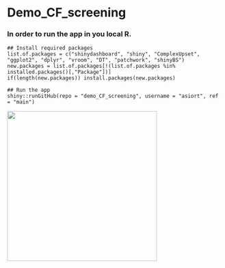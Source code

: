 # Demo_CF_screening

### In order to run the app in you local R. 

```
## Install required packages
list.of.packages = c("shinydashboard", "shiny", "ComplexUpset", "ggplot2", "dplyr", "vroom", "DT", "patchwork", "shinyBS")
new.packages = list.of.packages[!(list.of.packages %in% installed.packages()[,"Package"])]
if(length(new.packages)) install.packages(new.packages)

## Run the app
shiny::runGitHub(repo = "demo_CF_screening", username = "asiort", ref = "main")
```


<img src="https://i.pinimg.com/originals/ee/4a/45/ee4a45e1886c42549fcdcc67f4372651.gif" width="350" height="350">
